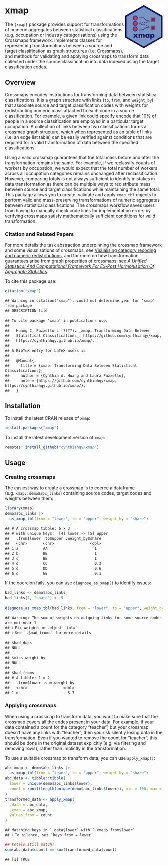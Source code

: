 
<!-- README.md is generated from README.Rmd. Please edit that file -->

# xmap <a href="https://cynthiahqy.github.io/xmap/"><img src="man/figures/logo.png" align="right" height="138" alt="xmap website" /></a>

The `{xmap}` package provides support for transformations of numeric
aggregates between statistical classifications (e.g. occupation or
industry categorisations) using the Crossmaps framework. Implements
classes for representing transformations between a source and target
classification as graph structures (i.e. Crossmaps), and methods for
validating and applying crossmaps to transform data collected under the
source classification into data indexed using the target classification
codes.

## Overview

Crossmaps encodes instructions for transforming data between statistical
classifications. It is a graph structure with links (`to`, `from`, and
`weight_by`) that associate source and target classification codes with
weights for redistributing numeric mass attached to each code in a
source classification. For example, a given link could specify encode
that 10% of people in a source classification are employed in a
particular target occupation. A collection of links between two
classifications forms a crossmap graph structure, which when represented
as an table of links (i.e. an edge list table) can be easily verified
against conditions that are required for a valid transformation of data
between the specified classifications.

Using a valid crossmap guarantees that the total mass before and after
the transformation remains the same. For example, if we reclassify
counts of workers by occupation, we would expect that the total number
of workers across all occupation categories remains unchanged after
reclassification. However, comparing totals is not always sufficient to
identify mistakes in data transformation as there can be multiple ways
to redistribute mass between source and target classifications while
maintaining the same total. This package allows you to create, validate
and apply `xmap_tbl` objects to perform valid and mass-preserving
transformations of numeric aggregates between statistical
classifications. The crossmaps workflow saves users from having to
manually check code lines for implementation errors by verifying
crossmaps satisfy mathematically sufficient conditions for valid
transformation.

### Citation and Related Papers

For more details the task abstraction underpinning the crossmap
framework and some visualisations of crossmaps, see [Visualising
category recoding and numeric
redistributions](https://arxiv.org/pdf/2308.06535), and for more on how
transformation guarantees arise from graph properities of crossmaps, see
[*A Unified Statistical And Computational Framework For Ex-Post
Harmonisation Of Aggregate
Statistics*](https://arxiv.org/abs/2406.14163).

To cite this package use:

``` r
citation("xmap")
```

    ## Warning in citation("xmap"): could not determine year for 'xmap' from package
    ## DESCRIPTION file

    ## To cite package 'xmap' in publications use:
    ## 
    ##   Huang C, Puzzello L (????). _xmap: Transforming Data Between
    ##   Statistical Classifications_. https://github.com/cynthiahqy/xmap,
    ##   https://cynthiahqy.github.io/xmap/.
    ## 
    ## A BibTeX entry for LaTeX users is
    ## 
    ##   @Manual{,
    ##     title = {xmap: Transforming Data Between Statistical Classifications},
    ##     author = {Cynthia A. Huang and Laura Puzzello},
    ##     note = {https://github.com/cynthiahqy/xmap, https://cynthiahqy.github.io/xmap/},
    ##   }

## Installation

To install the latest CRAN release of `xmap`:

``` r
install.packages("xmap")
```

To install the latest development version of `xmap`:

``` r
remotes::install_github("cynthiahqy/xmap")
```

## Usage

### Creating crossmaps

The easiest way to create a crossmap is to coerce a dataframe
(e.g. `xmap::demo$abc_links`) containing source codes, target codes and
weights between them:

``` r
library(xmap)
demo$abc_links |>
  as_xmap_tbl(from = "lower", to = "upper", weight_by = "share")
```

    ## # A crossmap tibble: 6 × 3
    ## # with unique keys:  [4] lower -> [5] upper
    ##   .from$lower .to$upper .weight_by$share
    ##   <chr>       <chr>                <dbl>
    ## 1 a           AA                     1  
    ## 2 b           BB                     1  
    ## 3 c           BB                     1  
    ## 4 d           CC                     0.3
    ## 5 d           DD                     0.6
    ## 6 d           EE                     0.1

If the coercion fails, you can use `diagnose_as_xmap()` to identify
issues:

``` r
bad_links <- demo$abc_links
bad_links[4, "share"] <- 5

diagnose_as_xmap_tbl(bad_links, from = "lower", to = "upper", weight_by = "share")
```

    ## Warning: The sum of weights on outgoing links for some source nodes are not near 1
    ## ℹ Fix weights or adjust `tol=`
    ## ℹ See `.$bad_froms` for more details

    ## $bad_dups
    ## NULL
    ## 
    ## $miss_weight_by
    ## NULL
    ## 
    ## $bad_froms
    ## # A tibble: 1 × 2
    ##   .from$lower .sum.weight_by
    ##   <chr>                <dbl>
    ## 1 d                      5.7

### Applying crossmaps

When using a crossmap to transform data, you want to make sure that the
crossmap covers all the codes present in your data. For example, if your
data contained a count for the category “teacher”, but your crossmap
doesn’t have any links with “teacher”, then you risk silently losing
data in the transformation. Even if you wanted to remove the count for
“teacher”, this should be done in the original dataset explicitly
(e.g. via filtering and removing rows), rather than implictly in the
transformation.

To use a suitable crossmap to transform data, you can use
`apply_xmap()`:

``` r
abc_xmap <- demo$abc_links |>
  as_xmap_tbl(from = "lower", to = "upper", weight_by = "share")
abc_data <- tibble::tibble(
  lower = unique(demo$abc_links$lower),
  count = runif(length(unique(demo$abc_links$lower)), min = 100, max = 500)
)
transformed_data <- apply_xmap(
  .data = abc_data,
  .xmap = abc_xmap,
  values_from = count
)
```

    ## Matching keys in `.data$lower` with `.xmap$.from$lower`
    ## ℹ To silence, set `keys_from = lower`

``` r
## totals still match!
sum(abc_data$count) == sum(transformed_data$count)
```

    ## [1] TRUE
